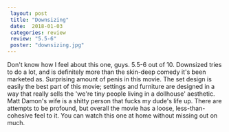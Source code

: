 ```yaml
---
 layout: post
 title: "Downsizing"
 date:  2018-01-03
 categories: review
 review: "5.5-6"
 poster: "downsizing.jpg"
---
```



Don't know how I feel about this one, guys. 5.5-6 out of 10. Downsized tries to do a lot, and is definitely more than the skin-deep comedy it's been marketed as. Surprising amount of penis in this movie. The set design is easily the best part of this movie; settings and furniture are designed in a way that really sells the 'we're tiny people living in a dollhouse' aesthetic. Matt Damon's wife is a shitty person that fucks my dude's life up. There are attempts to be profound, but overall the movie has a loose, less-than-cohesive feel to it. You can watch this one at home without missing out on much.